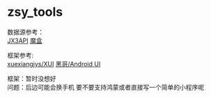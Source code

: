 # zsy_tools
数据源参考：  
[JX3API](https://www.jx3api.com/#/)
[魔盒](https://www.jx3box.com/index/)

框架参考:  
[xuexiangjys/XUI](https://gitee.com/xuexiangjys/XUI?_from=gitee_search)
[黑哥/Android UI](https://gitee.com/bob4j/Android-UI?_from=gitee_search)

框架：暂时没想好  
问题：后边可能会换手机 要不要支持鸿蒙或者直接写一个简单的小程序呢

